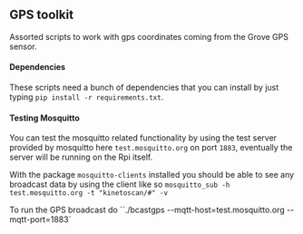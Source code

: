 ## GPS toolkit

Assorted scripts to work with gps coordinates coming from the Grove GPS sensor.

#### Dependencies

These scripts need a bunch of dependencies that you can install by just
typing `pip install -r requirements.txt`.

#### Testing Mosquitto

You can test the mosquitto related functionality by using the test server provided by mosquitto here `test.mosquitto.org` on port `1883`, eventually the server will be running on the Rpi itself.

With the package `mosquitto-clients` installed you should be able to see any broadcast data by using the client like so `mosquitto_sub -h test.mosquitto.org -t "kinetoscan/#" -v`

 To run the GPS broadcast do ``./bcastgps --mqtt-host=test.mosquitto.org --mqtt-port=1883`
